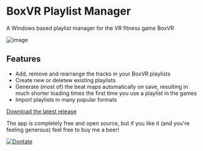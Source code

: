 # BoxVR Playlist Manager
A Windows based playlist manager for the VR fitness game BoxVR

![image](https://user-images.githubusercontent.com/1590066/48589823-12a2d580-e935-11e8-8f90-dc5db9290b9f.png)

## Features
- Add, remove and rearrange the tracks in your BoxVR playlists
- Create new or deletew existing playlists
- Generate (most of) the beat maps automatically on save, resulting in much shorter loading times the first time you use a playlist in the games
- Import playlists in many popular formats

[Download the latest release](https://github.com/GeekJosh/BoxVR-Playlist-Manager/releases/latest)

The app is completely free and open source, but if you like it (and you're feeling generous) feel free to buy me a beer!

[![Dontate](https://www.paypalobjects.com/en_GB/i/btn/btn_donate_LG.gif)](https://www.paypal.com/cgi-bin/webscr?cmd=_s-xclick&hosted_button_id=2MGZP7J29CP9W&source=url)
